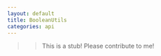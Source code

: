 ```yaml
---
layout: default
title: BooleanUtils
categories: api
---
```


>>This is a stub!  Please contribute to me!
